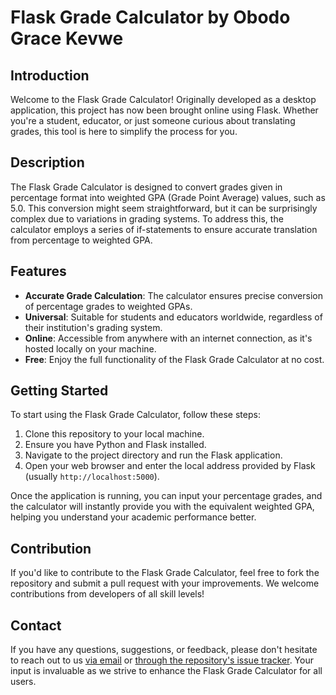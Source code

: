 # Flask Grade Calculator by Obodo Grace Kevwe


## Introduction

Welcome to the Flask Grade Calculator! Originally developed as a desktop application, this project has now been brought online using Flask. Whether you're a student, educator, or just someone curious about translating grades, this tool is here to simplify the process for you.

## Description

The Flask Grade Calculator is designed to convert grades given in percentage format into weighted GPA (Grade Point Average) values, such as 5.0. This conversion might seem straightforward, but it can be surprisingly complex due to variations in grading systems. To address this, the calculator employs a series of if-statements to ensure accurate translation from percentage to weighted GPA.

## Features

- **Accurate Grade Calculation**: The calculator ensures precise conversion of percentage grades to weighted GPAs.
- **Universal**: Suitable for students and educators worldwide, regardless of their institution's grading system.
- **Online**: Accessible from anywhere with an internet connection, as it's hosted locally on your machine.
- **Free**: Enjoy the full functionality of the Flask Grade Calculator at no cost.

## Getting Started

To start using the Flask Grade Calculator, follow these steps:

1. Clone this repository to your local machine.
2. Ensure you have Python and Flask installed.
3. Navigate to the project directory and run the Flask application.
4. Open your web browser and enter the local address provided by Flask (usually `http://localhost:5000`).

Once the application is running, you can input your percentage grades, and the calculator will instantly provide you with the equivalent weighted GPA, helping you understand your academic performance better.

## Contribution

If you'd like to contribute to the Flask Grade Calculator, feel free to fork the repository and submit a pull request with your improvements. We welcome contributions from developers of all skill levels!

## Contact

If you have any questions, suggestions, or feedback, please don't hesitate to reach out to us [via email](#) or [through the repository's issue tracker](#). Your input is invaluable as we strive to enhance the Flask Grade Calculator for all users.
